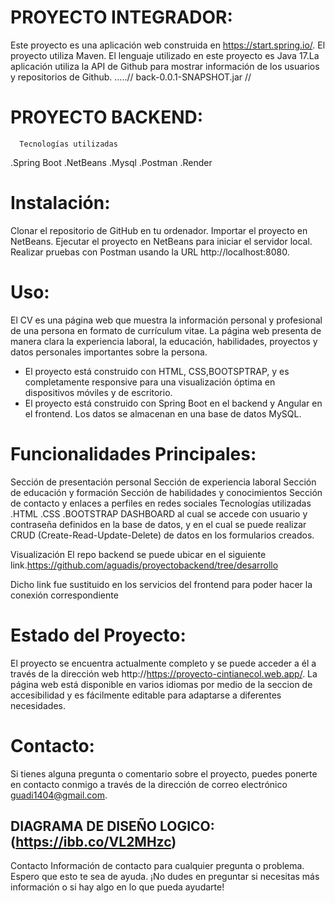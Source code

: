 # PROYECTO INTEGRADOR:

Este proyecto es una aplicación web construida en https://start.spring.io/. El proyecto utiliza Maven. El lenguaje utilizado en este proyecto es Java 17.La aplicación utiliza la API de Github para mostrar información de los usuarios y repositorios de Github. .....// back-0.0.1-SNAPSHOT.jar //



# PROYECTO BACKEND: 

      Tecnologías utilizadas
.Spring Boot
.NetBeans
.Mysql
.Postman
.Render

# Instalación:
Clonar el repositorio de GitHub en tu ordenador.
Importar el proyecto en NetBeans.
Ejecutar el proyecto en NetBeans para iniciar el servidor local.
Realizar pruebas con Postman usando la URL http://localhost:8080.

# Uso:
El CV es una página web que muestra la información personal y profesional de una persona en formato de currículum vitae. La página web presenta de manera clara la experiencia laboral, la educación, habilidades, proyectos y datos personales importantes sobre la persona.

* El proyecto está construido con HTML, CSS,BOOTSPTRAP, y es completamente responsive para una visualización óptima en dispositivos móviles y de escritorio.
* El proyecto está construido con Spring Boot en el backend y Angular en el frontend. Los datos se almacenan en una base de datos MySQL.

# Funcionalidades Principales:
Sección de presentación personal 
Sección de experiencia laboral
Sección de educación y formación
Sección de habilidades y conocimientos
Sección de contacto y enlaces a perfiles en redes sociales
Tecnologías utilizadas
.HTML
.CSS
.BOOTSTRAP
DASHBOARD al cual se accede con usuario y contraseña definidos en la base de datos, y en el cual se puede realizar CRUD (Create-Read-Update-Delete) de datos en los formularios creados.

Visualización
El repo backend se puede ubicar en el siguiente link.https://github.com/aguadis/proyectobackend/tree/desarrollo

Dicho link fue sustituido en los servicios del frontend para poder hacer la conexión correspondiente

# Estado del Proyecto:
El proyecto se encuentra actualmente completo y se puede acceder a él a través de la dirección web http://https://proyecto-cintianecol.web.app/. La página web está disponible en varios idiomas por medio de la seccion de accesibilidad y es fácilmente editable para adaptarse a diferentes necesidades.


# Contacto:
Si tienes alguna pregunta o comentario sobre el proyecto, puedes ponerte en contacto conmigo a través de la dirección de correo electrónico guadi1404@gmail.com.




## DIAGRAMA DE DISEÑO LOGICO: (https://ibb.co/VL2MHzc)


Contacto
Información de contacto para cualquier pregunta o problema.
Espero que esto te sea de ayuda. ¡No dudes en preguntar si necesitas más información o si hay algo en lo que pueda ayudarte!








